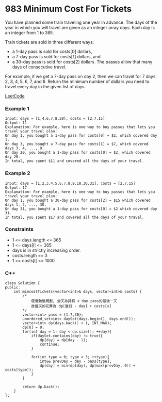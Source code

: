 # 983 Minimum Cost For Tickets

You have planned some train traveling one year in advance. The days of the year in which you will travel are given as an integer array days. Each day is an integer from 1 to 365.

Train tickets are sold in three different ways:

* a 1-day pass is sold for costs[0] dollars,
* a 7-day pass is sold for costs[1] dollars, and
* a 30-day pass is sold for costs[2] dollars.
The passes allow that many days of consecutive travel.

For example, if we get a 7-day pass on day 2, then we can travel for 7 days: 2, 3, 4, 5, 6, 7, and 8.
Return the minimum number of dollars you need to travel every day in the given list of days.
 

[LeetCode](https://leetcode.cn/problems/minimum-cost-for-tickets/)


### Example 1

```
Input: days = [1,4,6,7,8,20], costs = [2,7,15]
Output: 11
Explanation: For example, here is one way to buy passes that lets you travel your travel plan:
On day 1, you bought a 1-day pass for costs[0] = $2, which covered day 1.
On day 3, you bought a 7-day pass for costs[1] = $7, which covered days 3, 4, ..., 9.
On day 20, you bought a 1-day pass for costs[0] = $2, which covered day 20.
In total, you spent $11 and covered all the days of your travel.
```

### Example 2

```
Input: days = [1,2,3,4,5,6,7,8,9,10,30,31], costs = [2,7,15]
Output: 17
Explanation: For example, here is one way to buy passes that lets you travel your travel plan:
On day 1, you bought a 30-day pass for costs[2] = $15 which covered days 1, 2, ..., 30.
On day 31, you bought a 1-day pass for costs[0] = $2 which covered day 31.
In total, you spent $17 and covered all the days of your travel.
```


### Constraints

* 1 <= days.length <= 365
* 1 <= days[i] <= 365
* days is in strictly increasing order.
* costs.length == 3
* 1 <= costs[i] <= 1000

### C++ 

```
class Solution {
public:
    int mincostTickets(vector<int>& days, vector<int>& costs) {
        /*
            使用動態規劃, 當天為持有 x day pass的最後一天
            故當天的花費為 dp[當日 - day] + costs[x]
        */
        vector<int> pass = {1,7,30};
        unordered_set<int> daySet(days.begin(), days.end());
        vector<int> dp(days.back() + 1, INT_MAX);
        dp[0] = 0;        
        for(int day = 1; day < dp.size(); ++day){
            if(daySet.contains(day) != true){
                dp[day] = dp[day - 1];
                continue;
            }
                
            for(int type = 0; type < 3; ++type){
                int&& prevDay = day - pass[type];                
                dp[day] = min(dp[day], dp[max(prevDay, 0)] + costs[type]);
            }
        }
        
        return dp.back();
    }
}; 
```